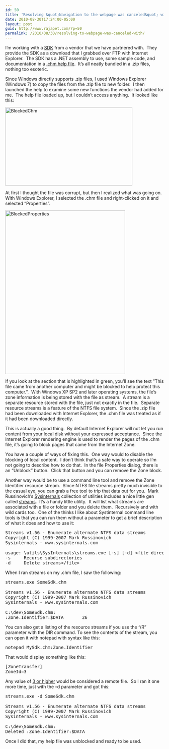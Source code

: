 ```yaml
---
id: 50
title: 'Resolving &quot;Navigation to the webpage was canceled&quot; with Compiled HTML Help files (.chm)'
date: 2010-08-30T17:24:00-05:00
layout: post
guid: http://www.rajapet.com/?p=50
permalink: /2010/08/30/resolving-to-webpage-was-canceled-with/
---
```

I&#8217;m working with a [SDK](http://en.wikipedia.org/wiki/Software_development_kit) from a vendor that we have partnered with.  They provide the SDK as a download that I grabbed over FTP with Internet Explorer.  The SDK has a .NET assembly to use, some sample code, and documentation in a [.chm help file](http://en.wikipedia.org/wiki/Microsoft_Compiled_HTML_Help "Microsoft Compiled HTML Help").  It&#8217;s all neatly bundled in a .zip files, nothing too esoteric.

Since Windows directly supports .zip files, I used Windows Explorer (Windows 7) to copy the files from the .zip file to new folder.  I then launched the help to examine some new functions the vendor had added for me.  The help file loaded up, but I couldn’t access anything.  It looked like this:

[<img loading="lazy" alt="BlockedChm" border="0" height="248" src="https://i0.wp.com/lh6.ggpht.com/_natoSxTaPFU/THvpYtnYuYI/AAAAAAAAAeg/bKnuq0z8uSc/BlockedChm_thumb%5B2%5D.png?resize=404%2C248" title="BlockedChm" width="404"  data-recalc-dims="1" />](https://i1.wp.com/lh5.ggpht.com/_natoSxTaPFU/THvpYYZIJhI/AAAAAAAAAec/DMj3y0e8jd0/s1600-h/BlockedChm%5B4%5D.png) 

At first I thought the file was corrupt, but then I realized what was going on.  With Windows Explorer, I selected the .chm file and right-clicked on it and selected “Properties”. 

[<img loading="lazy" alt="BlockedProperties" border="0" height="519" src="https://i1.wp.com/lh5.ggpht.com/_natoSxTaPFU/THvpZUJsW3I/AAAAAAAAAeo/A-_WtLyXFGU/BlockedProperties_thumb%5B5%5D.png?resize=381%2C519" title="BlockedProperties" width="381"  data-recalc-dims="1" />](https://i1.wp.com/lh5.ggpht.com/_natoSxTaPFU/THvpZJexxtI/AAAAAAAAAek/Nj8ilgufLmg/s1600-h/BlockedProperties%5B7%5D.png) 

If you look at the section that is highlighted in green, you’ll see the text ”This file came from another computer and might be blocked to help protect this computer.”.  With Windows XP SP2 and later operating systems, the file’s zone information is being stored with the file as stream.  A stream is a separate resource stored with the file, just not exactly in the file.  Separate resource streams is a feature of the NTFS file system.  Since the .zip file had been downloaded with Internet Explorer, the .chm file was treated as if it had been downloaded directly.  

This is actually a good thing.  By default Internet Explorer will not let you run content from your local disk without your expressed acceptance.  Since the Internet Explorer rendering engine is used to render the pages of the .chm file, it’s going to block pages that came from the Internet Zone. 

You have a couple of ways of fixing this.  One way would to disable the blocking of local content.  I don’t think that’s a safe way to operate so I’m not going to describe how to do that.  In the file Properties dialog, there is an “Unblock” button.  Click that button and you can remove the Zone block.

Another way would be to use a command line tool and remove the Zone Identifier resource stream.  SInce NTFS file streams pretty much invisible to the casual eye, you can grab a free tool to trip that data out for you.  Mark Russinovich’s [Sysinternals](http://technet.microsoft.com/en-us/sysinternals/default.aspx) collection of utilities includes a nice little gen called [streams](http://technet.microsoft.com/en-us/sysinternals/bb897440.aspx).  It’s a handy little utility.  It will list what streams are associated with a file or folder and you delete them.  Recursively and with wild cards too.  One of the thinks I like about Systinternal command line tools is that you can run them without a parameter to get a brief description of what it does and how to use it:

<pre>Streams v1.56 - Enumerate alternate NTFS data streams<br />Copyright (C) 1999-2007 Mark Russinovich<br />Sysinternals - www.sysinternals.com<br /><br />usage: \utils\SysInternals\streams.exe [-s] [-d] &lt;file directory="" or=""><br />-s     Recurse subdirectories<br />-d     Delete streams&lt;/file></pre>

When I ran streams on my .chm file, I saw the following:

<pre>streams.exe SomeSdk.chm<br /><br />Streams v1.56 - Enumerate alternate NTFS data streams<br />Copyright (C) 1999-2007 Mark Russinovich<br />Sysinternals - www.sysinternals.com<br /><br />C:\dev\SomeSdk.chm:<br />:Zone.Identifier:$DATA       26</pre>

You can also get a listing of the resource streams if you use the “/R” parameter with the DIR command. To see the contents of the stream, you can open it with notepad with syntax like this:

<pre>notepad MySdk.chm:Zone.Identifier</pre>

That would display something like this:

<pre>[ZoneTransfer]<br />ZoneId=3</pre>

Any value of [3 or higher](http://blogs.msdn.com/b/powershell/archive/2007/03/07/how-does-the-remotesigned-execution-policy-work.aspx) would be considered a remote file.  So I ran it one more time, just with the –d parameter and got this:

<pre>streams.exe -d SomeSdk.chm<br /><br />Streams v1.56 - Enumerate alternate NTFS data streams<br />Copyright (C) 1999-2007 Mark Russinovich<br />Sysinternals - www.sysinternals.com<br /><br />C:\dev\SomeSdk.chm:<br />Deleted :Zone.Identifier:$DATA</pre>

Once I did that, my help file was unblocked and ready to be used.